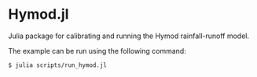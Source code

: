 # Hymod.jl

Julia package for calibrating and running the Hymod rainfall-runoff model.


The example can be run using the following command:

```
$ julia scripts/run_hymod.jl
```
